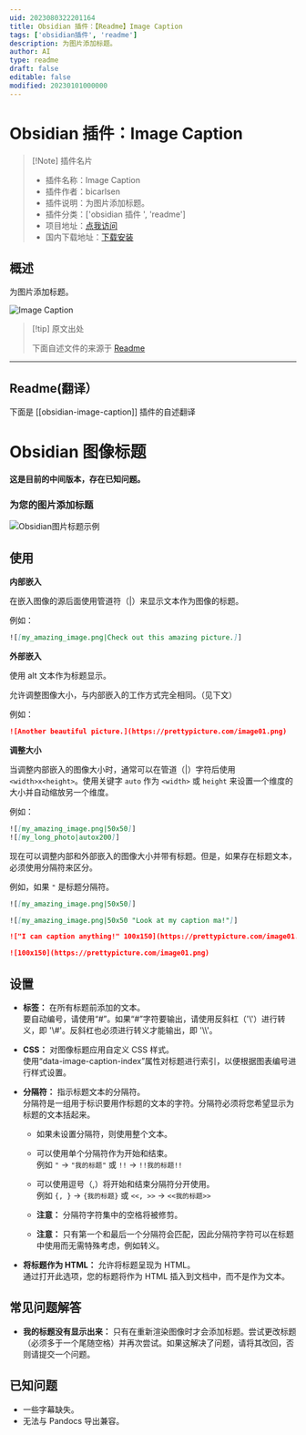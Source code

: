 ```yaml
---
uid: 2023080322201164
title: Obsidian 插件：【Readme】Image Caption
tags: ['obsidian插件', 'readme']
description: 为图片添加标题。
author: AI
type: readme
draft: false
editable: false
modified: 20230101000000
---
```


# Obsidian 插件：Image Caption

> [!Note] 插件名片
> - 插件名称：Image Caption
> - 插件作者：bicarlsen
> - 插件说明：为图片添加标题。
> - 插件分类：['obsidian 插件 ', 'readme']
> - 项目地址：[点我访问](https://github.com/bicarlsen/obsidian_image_caption)
> - 国内下载地址：[下载安装](https://pkmer.cn/products/plugin/pluginMarket/?obsidian-image-caption)

## 概述

为图片添加标题。

![Image Caption](https://cdn.pkmer.cn/covers/obsidian-image-caption.png!pkmer)

> [!tip] 原文出处
>
>下面自述文件的来源于 [Readme](https://ghproxy.net/https://raw.githubusercontent.com/bicarlsen/obsidian_image_caption/main/README.md)
>

---

## Readme(翻译）

下面是 [[obsidian-image-caption]] 插件的自述翻译

# Obsidian 图像标题

**这是目前的中间版本，存在已知问题。**

### 为您的图片添加标题

![Obsidian图片标题示例](https://raw.githubusercontent.com/bicarlsen/obsidian_image_caption/main/example.png)

## 使用

**内部嵌入**

在嵌入图像的源后面使用管道符（|）来显示文本作为图像的标题。

例如：

```markdown
![[my_amazing_image.png|Check out this amazing picture.]]
```

**外部嵌入**

使用 alt 文本作为标题显示。

允许调整图像大小，与内部嵌入的工作方式完全相同。（见下文）

例如：

```markdown
![Another beautiful picture.](https://prettypicture.com/image01.png)
```

**调整大小**

当调整内部嵌入的图像大小时，通常可以在管道（|）字符后使用 `<width>x<height>`。使用关键字 `auto` 作为 `<width>` 或 `height` 来设置一个维度的大小并自动缩放另一个维度。

例如：

```markdown
![[my_amazing_image.png|50x50]]
![[my_long_photo|autox200]]
```

现在可以调整内部和外部嵌入的图像大小并带有标题。但是，如果存在标题文本，必须使用分隔符来区分。

例如，如果 `"` 是标题分隔符。

```markdown
![[my_amazing_image.png|50x50]]

![[my_amazing_image.png|50x50 "Look at my caption ma!"]]

!["I can caption anything!" 100x150](https://prettypicture.com/image01.png)

![100x150](https://prettypicture.com/image01.png)
```

## 设置

+ **标签：** 在所有标题前添加的文本。<br/>
要自动编号，请使用“#”。如果“#”字符要输出，请使用反斜杠（'\\'）进行转义，即 '\\#'。反斜杠也必须进行转义才能输出，即 '\\\\'。

+ **CSS：** 对图像标题应用自定义 CSS 样式。<br/>
使用“data-image-caption-index”属性对标题进行索引，以便根据图表编号进行样式设置。

+ **分隔符：** 指示标题文本的分隔符。<br/>
分隔符是一组用于标识要用作标题的文本的字符。分隔符必须将您希望显示为标题的文本括起来。

	+ 如果未设置分隔符，则使用整个文本。
	+ 可以使用单个分隔符作为开始和结束。<br/>
    例如 `"` -> `"我的标题"` 或 `!!` -> `!!我的标题!!`

	+ 可以使用逗号（,）将开始和结束分隔符分开使用。<br/>
    例如 `{, }` -> `{我的标题}` 或 `<<, >>` -> `<<我的标题>>`

	+ **注意：** 分隔符字符集中的空格将被修剪。
	+ **注意：** 只有第一个和最后一个分隔符会匹配，因此分隔符字符可以在标题中使用而无需特殊考虑，例如转义。
+ **将标题作为 HTML：** 允许将标题呈现为 HTML。<br/>
通过打开此选项，您的标题将作为 HTML 插入到文档中，而不是作为文本。

## 常见问题解答

+ **我的标题没有显示出来：** 只有在重新渲染图像时才会添加标题。尝试更改标题（必须多于一个尾随空格）并再次尝试。如果这解决了问题，请将其改回，否则请提交一个问题。

## 已知问题

+ 一些字幕缺失。
+ 无法与 Pandocs 导出兼容。
